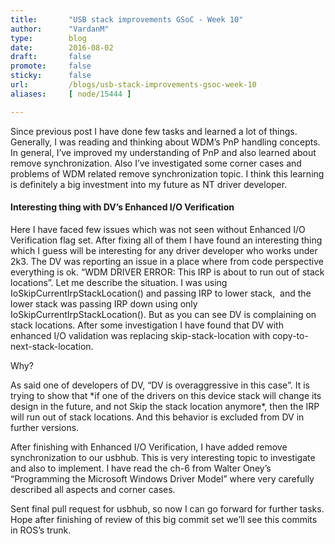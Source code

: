 ```yaml
---
title:       "USB stack improvements GSoC - Week 10"
author:      "VardanM"
type:        blog
date:        2016-08-02
draft:       false
promote:     false
sticky:      false
url:         /blogs/usb-stack-improvements-gsoc-week-10
aliases:     [ node/15444 ]

---
```


<p>Since previous post I have done few tasks and learned a lot of things. Generally, I was reading and thinking about WDM’s PnP handling concepts. In general, I’ve improved my understanding of PnP and also learned about remove synchronization. Also I’ve investigated some corner cases and problems of WDM related remove synchronization topic. I think this learning is definitely a big investment into my future as NT driver developer.</p>
<h4>Interesting thing with DV’s Enhanced I/O Verification</h4>
<p>Here I have faced few issues which was not seen without Enhanced I/O Verification flag set. After fixing all of them I have found an interesting thing which I guess will be interesting for any driver developer who works under 2k3. The DV was reporting an issue in a place where from code perspective everything is ok. “WDM DRIVER ERROR: This IRP is about to run out of stack locations”. Let me describe the situation. I was using IoSkipCurrentIrpStackLocation() and passing IRP to lower stack, &nbsp;and the lower stack was passing IRP down using only IoSkipCurrentIrpStackLocation(). But as you can see DV is complaining on stack locations. After some investigation I have found that DV with enhanced I/O validation was replacing skip-stack-location with copy-to-next-stack-location.</p>
<p>Why?</p>
<p>As said one of developers of DV, “DV is overaggressive in this case”. It is trying to show that *if one of the drivers on this device stack will change its design in the future, and not Skip the stack location anymore*, then the IRP will run out of stack locations. And this behavior is excluded from DV in further versions.</p>
<p>After finishing with Enhanced I/O Verification, I have added remove synchronization to our usbhub. This is very interesting topic to investigate and also to implement. I have read the ch-6 from Walter Oney’s “Programming the Microsoft&nbsp;Windows Driver Model” where very carefully described all aspects and corner cases.</p>
<p>Sent final pull request for usbhub, so now I can go forward for further tasks. Hope after finishing of review of this big commit set we’ll see this commits in ROS’s trunk.</p>
<p>&nbsp;</p>

